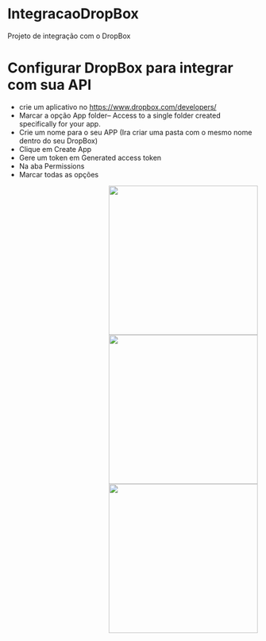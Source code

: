 # IntegracaoDropBox
Projeto de integração com o DropBox

# Configurar DropBox para integrar com sua API
- crie um aplicativo no https://www.dropbox.com/developers/
- Marcar a opção App folder– Access to a single folder created specifically for your app.
- Crie um nome para o seu APP (Ira criar uma pasta com o mesmo nome dentro do seu DropBox)
- Clique em Create App
- Gere um token em Generated access token
- Na aba Permissions 
- Marcar todas as opções

<img align="right" src="https://github.com/rogerioxonchim/images/blob/main/DropBox01.PNG" width="300" style="max-width:100%;">
<img align="right" src="https://github.com/rogerioxonchim/images/blob/main/DropBox02.PNG" width="300" style="max-width:100%;">
<img align="right" src="https://github.com/rogerioxonchim/images/blob/main/DropBox03.PNG" width="300" style="max-width:100%;">

